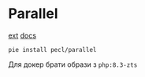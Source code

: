 # Parallel

[ext](https://packagist.org/packages/pecl/parallel)
[docs](https://www.php.net/manual/ru/class.parallel-future.php)

`pie install pecl/parallel`

Для докер брати образи з `php:8.3-zts`

